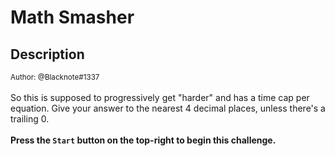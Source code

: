 # Math Smasher

## Description

<small>Author: @Blacknote#1337</small><br><br>So this is supposed to progressively get "harder" and has a time cap per equation. Give your answer to the nearest 4 decimal places, unless there's a trailing 0. <br><br> <b>Press the <code>Start</code> button on the top-right to begin this challenge.</b>


